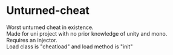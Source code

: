 # Unturned-cheat
Worst unturned cheat in existence.  
Made for uni project with no prior knowledge of unity and mono.   
Requires an injector.    
Load class is "cheatload" and load method is "init"    

